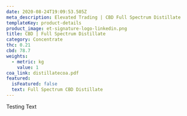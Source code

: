 ```yaml
---
date: 2020-08-24T19:09:53.505Z
meta_description: Elevated Trading | CBD Full Spectrum Distillate
templateKey: product-details
product_image: et-signature-logo-linkedin.png
title: CBD | Full Spectrum Distillate
category: Concentrate
thc: 0.21
cbd: 78.7
weights:
  - metric: kg
    value: 1
coa_link: distillatecoa.pdf
featured:
  isFeatured: false
  text: Full Spectrum CBD Distillate
---
```

Testing Text